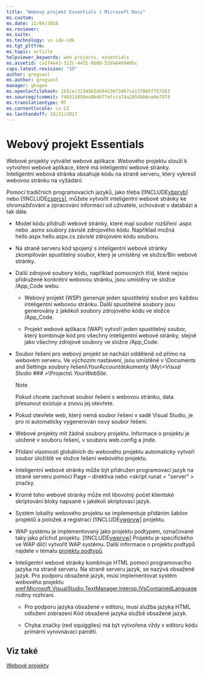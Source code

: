 ```yaml
---
title: "Webový projekt Essentials | Microsoft Docs"
ms.custom: 
ms.date: 11/04/2016
ms.reviewer: 
ms.suite: 
ms.technology: vs-ide-sdk
ms.tgt_pltfrm: 
ms.topic: article
helpviewer_keywords: web projects, essentials
ms.assetid: ca2f4e43-322c-4431-8680-52da846940bc
caps.latest.revision: "15"
author: gregvanl
ms.author: gregvanl
manager: ghogen
ms.openlocfilehash: 1b5cec31349b2db94536f3d67ca137885f757263
ms.sourcegitcommit: f40311056ea0b4677efcca74a285dbb0ce0e7974
ms.translationtype: MT
ms.contentlocale: cs-CZ
ms.lasthandoff: 10/31/2017
---
```

# <a name="web-project-essentials"></a>Webový projekt Essentials
Webové projekty vytvářet webové aplikace. Webového projektu slouží k vytvoření webové aplikace, které má inteligentní webové stránky. Inteligentní webová stránka obsahuje kódu na straně serveru, který vykreslí webovou stránku na vyžádání.  
  
 Pomocí tradičních programovacích jazyků, jako třeba [!INCLUDE[vbprvb](../../code-quality/includes/vbprvb_md.md)] nebo [!INCLUDE[csprcs](../../data-tools/includes/csprcs_md.md)], můžete vytvořit inteligentní webové stránky ke shromažďování a zpracování informací od uživatele, uchovávat v databázi a tak dále.  
  
-   Model kódu přidruží webové stránky, které mají soubor rozšíření .aspx nebo .asmx soubory závislé zdrojového kódu. Například možná hello.aspx hello.aspx.cs závislé zdrojovém kódu souboru.  
  
-   Na straně serveru kód spojený s inteligentní webové stránky zkompilován spustitelný soubor, který je umístěný ve složce/Bin webové stránky.  
  
-   Další zdrojové soubory kódu, například pomocných tříd, které nejsou přidružené konkrétní webovou stránku, jsou umístěny ve složce /App_Code webu.  
  
    -   Webový projekt (WSP) generuje jeden spustitelný soubor pro každou inteligentní webovou stránku. Další spustitelné soubory jsou generovány z jakékoli soubory zdrojového kódu ve složce /App_Code.  
  
    -   Projekt webové aplikace (WAP) vytvoří jeden spustitelný soubor, který kombinuje kód pro všechny inteligentní webové stránky, stejně jako všechny zdrojové soubory ve složce /App_Code.  
  
-   Soubor řešení pro webový projekt se nachází odděleně od přímo na webovém serveru. Ve výchozím nastavení, jsou umístěné v \Documents and Settings soubory řešení\\*YourAccount*dokumenty \My\\*\<Visual Studio ### >*\Projects\\ *YourWebSite*.  
  
    > [!NOTE]
    >  Pokud chcete zachovat soubor řešení s webovou stránku, data přesunout existuje a znovu jej otevřete.  
  
-   Pokud otevřete web, který nemá soubor řešení v sadě Visual Studio, je pro ni automaticky vygenerován nový soubor řešení.  
  
-   Webové projekty mít žádné soubory projektu. Informace o projektu je uložené v souboru řešení, v souboru web.config a jinde.  
  
-   Přidání vlastnosti globálních do webového projektu automaticky vytvoří soubor úložiště ve složce řešení webového projektu.  
  
-   Inteligentní webové stránky může být přidružen programovací jazyk na straně serveru pomocí Page – direktiva nebo \<skript runat = "server" > značky.  
  
-   Kromě toho webové stránky může mít libovolný počet klientské skriptování bloky napsané v jakékoli skriptovací jazyk.  
  
-   Systém lokality webového projektu se implementuje přidáním šablon projektů a položek a registraci [!INCLUDE[vwprvw](../../extensibility/internals/includes/vwprvw_md.md)] projektu.  
  
-   WAP systému je implementovaný jako projektu podtypem, označované taky jako příchuť projektu. [!INCLUDE[vwprvw](../../extensibility/internals/includes/vwprvw_md.md)] Projektu je specifického ve WAP dílčí vytvořit WAP systému. Další informace o projektu podtypů najdete v tématu [projektu podtypů](../../extensibility/internals/project-subtypes.md).  
  
-   Inteligentní webové stránky kombinuje HTML pomocí programovacího jazyka na straně serveru. Na straně serveru jazyk, se nazývá obsažené jazyk. Pro podporu obsažené jazyk, musí implementovat systém webového projektu <xref:Microsoft.VisualStudio.TextManager.Interop.IVsContainedLanguage> rodiny rozhraní.  
  
    -   Pro podporu jazyka obsažené v editoru, musí služba jazyka HTML odložení zobrazení Kód obsažené jazyka službě obsažené jazyk.  
  
    -   Chyba značky (red squigglies) má být vytvořena vždy v editoru kódu primární vyrovnávací paměti.  
  
## <a name="see-also"></a>Viz také  
 [Webové projekty](../../extensibility/internals/web-projects.md)